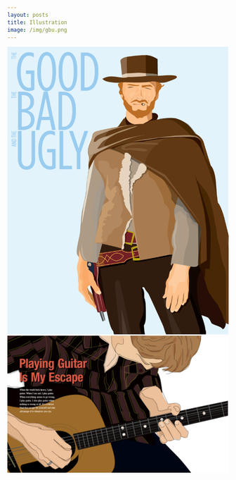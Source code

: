 ```yaml
---
layout: posts
title: Illustration
image: /img/gbu.png
---
```


![the good the bad and the ugly](/img/gbu.png)
![Guitar Illustration](/img/guitar.jpg)